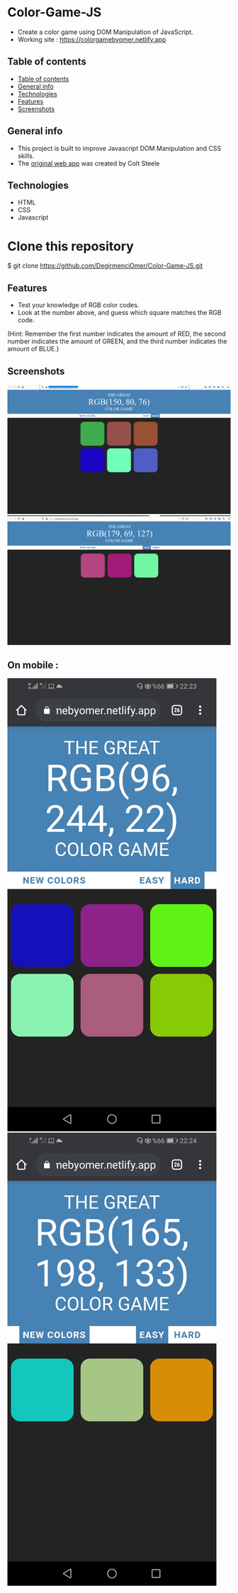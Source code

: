 # Color-Game-JS

- Create a color game using DOM Manipulation of JavaScript.
- Working site : https://colorgamebyomer.netlify.app

## Table of contents

- [Table of contents](#table-of-contents)
- [General info](#general-info)
- [Technologies](#technologies)
- [Features](#features)
- [Screenshots](#screenshots)

## General info

- This project is built to improve Javascript DOM Manipulation and CSS skills.
- The [original web app](https://www.udemy.com/the-web-developer-bootcamp) was created by Colt Steele

## Technologies

- HTML
- CSS
- Javascript

# Clone this repository

\$ git clone https://github.com/DegirmenciOmer/Color-Game-JS.git

## Features

- Test your knowledge of RGB color codes.
- Look at the number above, and guess which square matches the RGB code.

(Hint: Remember the first number indicates the amount of RED, the second number indicates the amount of GREEN, and the third number indicates the amount of BLUE.)

## Screenshots

![Example screenshot](./assets/Hard.png)
![Example screenshot](./assets/easy.png)

## On mobile :

![Example screenshot](./assets/mobile-hard.jpeg)
![Example screenshot](./assets/mobile-easy.jpeg)
